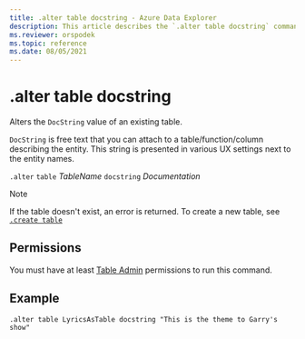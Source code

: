 ```yaml
---
title: .alter table docstring - Azure Data Explorer
description: This article describes the `.alter table docstring` command in Azure Data Explorer.
ms.reviewer: orspodek
ms.topic: reference
ms.date: 08/05/2021
---
```

# .alter table docstring

Alters the `DocString` value of an existing table.

`DocString` is free text that you can attach to a table/function/column describing the entity. This string is presented in various UX settings next to the entity names.

`.alter` `table` *TableName* `docstring` *Documentation*

> [!NOTE]
> If the table doesn't exist, an error is returned. To create a new table, see [`.create table`](create-table-command.md)

## Permissions

You must have at least [Table Admin](access-control/role-based-access-control.md) permissions to run this command.

## Example

```kusto
.alter table LyricsAsTable docstring "This is the theme to Garry's show"
```
